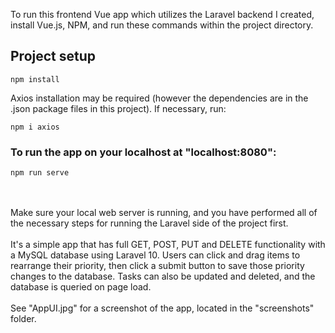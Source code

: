 
<p></p> To run this frontend Vue app which utilizes the Laravel backend I created, install Vue.js, NPM, and run these commands within the project directory.

## Project setup
```
npm install
```

Axios installation may be required (however the dependencies are in the .json package files in this project). If necessary, run:
```
npm i axios
```

### To run the app on your localhost at "localhost:8080":
```
npm run serve
```
<br><br>
Make sure your local web server is running, and you have performed all of the necessary steps for running the Laravel side of the project first.
<br><br>
It's a simple app that has full GET, POST, PUT and DELETE functionality with a MySQL database using Laravel 10. Users can click and drag items to rearrange their priority, then click a submit button to save those priority changes to the database. Tasks can also be updated and deleted, and the database is queried on page load. 
<br><br>
See "AppUI.jpg" for a screenshot of the app, located in the "screenshots" folder.


